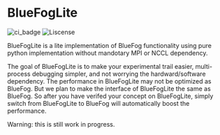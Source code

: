# BlueFogLite

![ci_badge](https://github.com/Bluefog-Lib/Bluefog-Lite/actions/workflows/ci.yml/badge.svg)
![Liscense](https://img.shields.io/badge/License-Apache%202.0-blue.svg)

BlueFogLite is a lite implementation of BlueFog functionality using pure python implementation
without mandotary MPI or NCCL dependency.

The goal of BlueFogLite is to make your experimental trail easier, multi-process debugging simpler, and 
not worrying the hardward/software dependency. The performance in BlueFogLite may not be
optimized as BlueFog.  But we plan to make the interface of BlueFogLite the same as BlueFog.
So after you have verifed your concept on BlueFogLite, simply switch from BlueFogLite to 
BlueFog will automatically boost the performance.

Warning: this is still work in progress.
